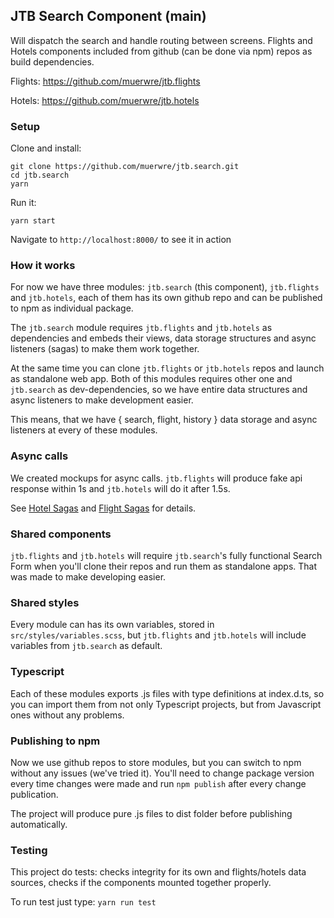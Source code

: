 ## JTB Search Component (main)

Will dispatch the search and handle routing between screens. Flights and Hotels components included from 
github (can be done via npm) repos as build dependencies.


Flights: https://github.com/muerwre/jtb.flights 

Hotels: https://github.com/muerwre/jtb.hotels

### Setup
Clone and install:

```
git clone https://github.com/muerwre/jtb.search.git
cd jtb.search
yarn
```

Run it:
```
yarn start
```

Navigate to ```http://localhost:8000/``` to see it in action

### How it works
For now we have three modules: ```jtb.search``` (this component), ```jtb.flights``` and ```jtb.hotels```, each of them has
its own github repo and can be published to npm as individual package.

The ```jtb.search``` module requires ```jtb.flights``` and ```jtb.hotels``` as dependencies and embeds their 
views, data storage structures and async listeners (sagas) to make them work together.

At the same time you can clone ```jtb.flights``` or ```jtb.hotels``` repos and launch as standalone web app. Both of 
this modules requires other one and ```jtb.search``` as dev-dependencies, so we have entire data structures and async
listeners to make development easier.

This means, that we have { search, flight, history } data storage and async listeners at every of these modules. 

### Async calls
We created mockups for async calls. ```jtb.flights``` will produce fake api response within 1s and  ```jtb.hotels``` 
will do it after 1.5s. 

See [Hotel Sagas](https://github.com/muerwre/jtb.hotels/blob/master/src/redux/hotel/sagas.ts) and
[Flight Sagas](https://github.com/muerwre/jtb.flights/blob/master/src/redux/flight/sagas.ts) for details.

### Shared components 
```jtb.flights``` and ```jtb.hotels``` will require  ```jtb.search```'s fully functional Search Form when you'll
clone their repos and run them as standalone apps. That was made to make developing easier. 

### Shared styles
Every module can has its own variables, stored in ```src/styles/variables.scss```, but ```jtb.flights``` and 
```jtb.hotels``` will include variables from ```jtb.search``` as default.

### Typescript
Each of these modules exports .js files with type definitions at index.d.ts, so you can import them from not only
Typescript projects, but from Javascript ones without any problems.

### Publishing to npm
Now we use github repos to store modules, but you can switch to npm without any issues (we've tried it). You'll
need to change package version every time changes were made and run ```npm publish``` after every change publication.

The project will produce pure .js files to dist folder before publishing automatically.

### Testing
This project do tests: checks integrity for its own and flights/hotels data sources, checks if the components mounted
together properly.

To run test just type:
```yarn run test```
